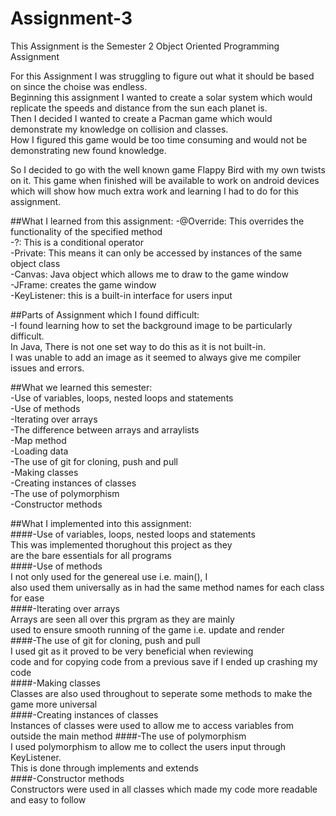 # Assignment-3
This Assignment is the Semester 2 Object Oriented Programming Assignment

For this Assignment I was struggling to figure out what it should be based on since the choise was endless.  
Beginning this assignment I wanted to create a solar system which would replicate the speeds and distance from the sun each planet is.  
Then I decided I wanted to create a Pacman game which would demonstrate my knowledge on collision and classes.  
How I figured this game would be too time consuming and would not be demonstrating new found knowledge.  

So I decided to go with the well known game Flappy Bird with my own twists on it.
This game when finished will be available to work on android devices which will show how much extra work and learning I had to do for this assignment.


##What I learned from this assignment:
-@Override: This overrides the functionality of the specified method  
-?: This is a conditional operator  
-Private: This means it can only be accessed by instances of the same object class  
-Canvas: Java object which allows me to draw to the game window  
-JFrame: creates the game window  
-KeyListener: this is a built-in interface for users input  

##Parts of Assignment which I found difficult:  
-I found learning how to set the background image to be particularly difficult.  
 In Java, There is not one set way to do this as it is not built-in.  
 I was unable to add an image as it seemed to always give me compiler issues and errors.  

##What we learned this semester:  
-Use of variables, loops, nested loops and statements  
-Use of methods  
-Iterating over arrays  
-The difference between arrays and arraylists  
-Map method  
-Loading data   
-The use of git for cloning, push and pull  
-Making classes  
-Creating instances of classes  
-The use of polymorphism  
-Constructor methods  

##What I implemented into this assignment:  
####-Use of variables, loops, nested loops and statements  
 This was implemented thorughout this project as they   
 are the bare essentials for all programs  
####-Use of methods   
 I not only used for the genereal use i.e. main(), I   
 also used them universally as in had the same method names for each class for ease  
####-Iterating over arrays   
 Arrays are seen all over this prgram as they are mainly   
 used to ensure smooth running of the game i.e. update and render  
####-The use of git for cloning, push and pull    
 I used git as it proved to be very beneficial when reviewing   
 code and for copying code from a previous save if I ended up crashing my code  
####-Making classes   
 Classes are also used throughout to seperate some methods to make the   
 game more universal  
####-Creating instances of classes    
 Instances of classes were used to allow me to access variables from  
 outside the main method 
####-The use of polymorphism   
 I used polymorphism to allow me to collect the users input through KeyListener.  
 This is done through implements and extends  
####-Constructor methods  
 Constructors were used in all classes which made my code more readable and easy to follow  
  
     



